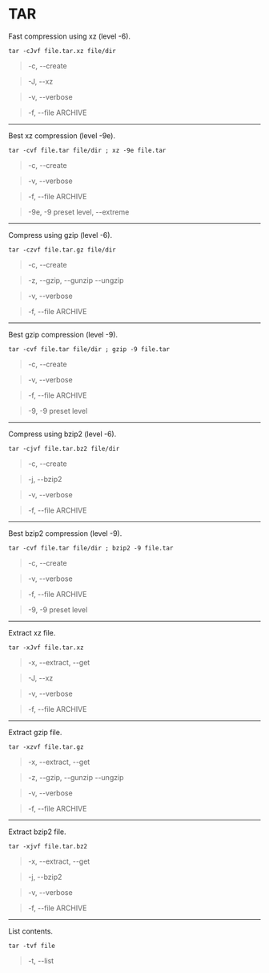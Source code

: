 # TAR

Fast compression using xz (level -6).

    tar -cJvf file.tar.xz file/dir

>-c, --create

>-J, --xz

>-v, --verbose

>-f, --file ARCHIVE

----
Best xz compression (level -9e).

    tar -cvf file.tar file/dir ; xz -9e file.tar

>-c, --create

>-v, --verbose

>-f, --file ARCHIVE

>-9e, -9 preset level, --extreme

----
Compress using gzip (level -6).

    tar -czvf file.tar.gz file/dir

>-c, --create

>-z, --gzip, --gunzip --ungzip

>-v, --verbose

>-f, --file ARCHIVE

----
Best gzip compression (level -9).

    tar -cvf file.tar file/dir ; gzip -9 file.tar

>-c, --create

>-v, --verbose

>-f, --file ARCHIVE

>-9, -9 preset level

----
Compress using bzip2 (level -6).

    tar -cjvf file.tar.bz2 file/dir

>-c, --create

>-j, --bzip2

>-v, --verbose

>-f, --file ARCHIVE

----
Best bzip2 compression (level -9).

    tar -cvf file.tar file/dir ; bzip2 -9 file.tar

>-c, --create

>-v, --verbose

>-f, --file ARCHIVE

>-9, -9 preset level

----
Extract xz file.

    tar -xJvf file.tar.xz

>-x, --extract, --get

>-J, --xz

>-v, --verbose

>-f, --file ARCHIVE

----
Extract gzip file.

    tar -xzvf file.tar.gz

>-x, --extract, --get

>-z, --gzip, --gunzip --ungzip

>-v, --verbose

>-f, --file ARCHIVE

----
Extract bzip2 file.

    tar -xjvf file.tar.bz2

>-x, --extract, --get

>-j, --bzip2

>-v, --verbose

>-f, --file ARCHIVE

----
List contents.

    tar -tvf file

>-t, --list
